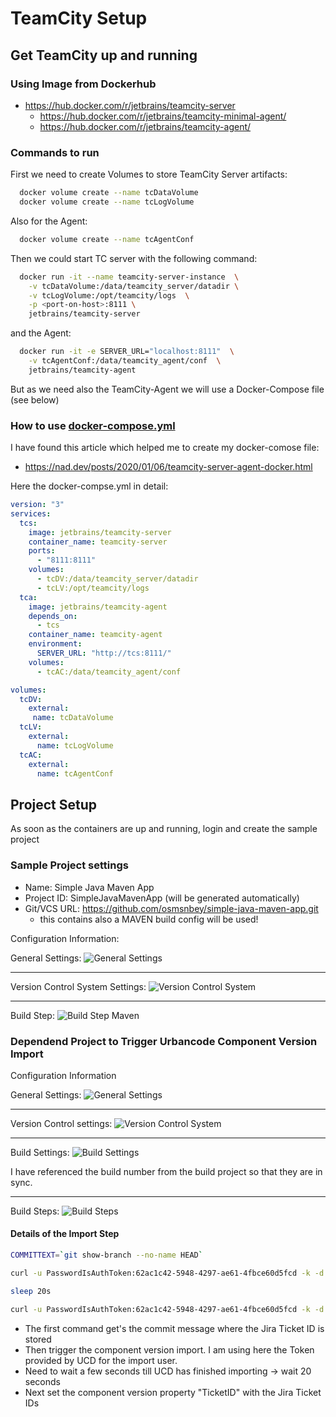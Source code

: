 
# TeamCity Setup

## Get TeamCity up and running

### Using Image from Dockerhub

* <https://hub.docker.com/r/jetbrains/teamcity-server>
  * <https://hub.docker.com/r/jetbrains/teamcity-minimal-agent/>
  * <https://hub.docker.com/r/jetbrains/teamcity-agent/>

### Commands to run

First we need to create Volumes to store TeamCity Server artifacts:

~~~sh
  docker volume create --name tcDataVolume
  docker volume create --name tcLogVolume
~~~

Also for the Agent:

~~~sh
  docker volume create --name tcAgentConf
~~~

Then we could start TC server with the following command:

~~~sh
  docker run -it --name teamcity-server-instance  \
    -v tcDataVolume:/data/teamcity_server/datadir \
    -v tcLogVolume:/opt/teamcity/logs  \
    -p <port-on-host>:8111 \
    jetbrains/teamcity-server
~~~

and the Agent:

~~~sh
  docker run -it -e SERVER_URL="localhost:8111"  \
    -v tcAgentConf:/data/teamcity_agent/conf  \
    jetbrains/teamcity-agent
~~~

But as we need also the TeamCity-Agent we will use a Docker-Compose file (see below)

### How to use [docker-compose.yml](tc/docker-compose.yml)

I have found this article which helped me to create my docker-comose file:

* <https://nad.dev/posts/2020/01/06/teamcity-server-agent-docker.html>

Here the docker-compse.yml in detail:

~~~yaml
version: "3"
services:
  tcs:
    image: jetbrains/teamcity-server
    container_name: teamcity-server
    ports:
      - "8111:8111"
    volumes:
      - tcDV:/data/teamcity_server/datadir
      - tcLV:/opt/teamcity/logs
  tca:
    image: jetbrains/teamcity-agent
    depends_on:
      - tcs
    container_name: teamcity-agent
    environment:
      SERVER_URL: "http://tcs:8111/"
    volumes:
      - tcAC:/data/teamcity_agent/conf

volumes:
  tcDV:
    external:
     name: tcDataVolume
  tcLV:
    external:
      name: tcLogVolume
  tcAC:
    external:
      name: tcAgentConf
~~~

## Project Setup

As soon as the containers are up and running, login and create the sample project

### Sample Project settings

* Name: Simple Java Maven App
* Project ID: SimpleJavaMavenApp (will be generated automatically)
* Git/VCS URL: <https://github.com/osmsnbey/simple-java-maven-app.git>
  * this contains also a MAVEN build config will be used!

Configuration Information:

General Settings:
![General Settings](images/01-Project-General_Settings.png)

---
Version Control System Settings:
![Version Control System](images/02-Project-VCS.png)

---
Build Step:
![Build Step Maven](images/03-Project-Build_Step_Maven.png)

### Dependend Project to Trigger Urbancode Component Version Import

Configuration Information

General Settings:
![General Settings](images/04-Deploy_Project-General_Settings.png)

---

Version Control settings:
![Version Control System](images/05-Deploy_Project-VSC.png)

---

Build Settings:
![Build Settings](images/06-Deploy_Project-Build_Settings.png)

I have referenced the build number from the build project so that they are in sync.

---
Build Steps:
![Build Steps](images/08-Deploy_Project-Build_Steps.png)

#### Details of the Import Step

~~~sh
COMMITTEXT=`git show-branch --no-name HEAD`

curl -u PasswordIsAuthToken:62ac1c42-5948-4297-ae61-4fbce60d5fcd -k -d '{  "component": "TC-COMP" }' -H "Content-Type: application/json" -X PUT https://192.168.62.190:8443/cli/component/integrate

sleep 20s

curl -u PasswordIsAuthToken:62ac1c42-5948-4297-ae61-4fbce60d5fcd -k -d '{  "component": "TC-COMP", "name": "TicketID", "value": "'"$COMMITTEXT"'", "version": "%build.number%" }' -H "Content-Type: application/json" -X PUT https://192.168.62.190:8443/cli/version/versionProperties
~~~

* The first command get's the commit message where the Jira Ticket ID is stored
* Then trigger the component version import. I am using here the Token provided by UCD for the import user.
* Need to wait a few seconds till UCD has finished importing -> wait 20 seconds
* Next set the component version property "TicketID" with the Jira Ticket IDs
